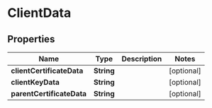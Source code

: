 

# ClientData


## Properties

Name | Type | Description | Notes
------------ | ------------- | ------------- | -------------
**clientCertificateData** | **String** |  |  [optional]
**clientKeyData** | **String** |  |  [optional]
**parentCertificateData** | **String** |  |  [optional]



